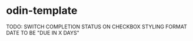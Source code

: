 # odin-template

TODO:   SWITCH COMPLETION STATUS ON CHECKBOX
        STYLING
        FORMAT DATE TO BE "DUE IN X DAYS"